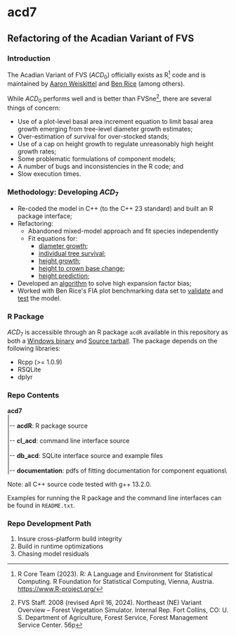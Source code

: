 # acd7

## Refactoring of the Acadian Variant of FVS

### Introduction

The Acadian Variant of FVS ($ACD_0$) officially exists as R[^readme-1] code and is maintained by [Aaron Weiskittel](mailto:aaron.weiskittel@umaine.edu) and [Ben Rice](mailto:midgard.natural.resources@gmail.com) (among others).

[^readme-1]: R Core Team (2023). R: A Language and Environment for Statistical Computing. R Foundation for Statistical Computing, Vienna, Austria. <https://www.R-project.org/>

While $ACD_0$ performs well and is better than FVSne[^readme-2], there are several things of concern:

[^readme-2]: FVS Staff. 2008 (revised April 16, 2024). Northeast (NE) Variant Overview – Forest Vegetation Simulator. Internal Rep. Fort Collins, CO: U. S. Department of Agriculture, Forest Service, Forest Management Service Center. 56p

-   Use of a plot-level basal area increment equation to limit basal area growth emerging from tree-level diameter growth estimates;
-   Over-estimation of survival for over-stocked stands;
-   Use of a cap on height growth to regulate unreasonably high height growth rates;
-   Some problematic formulations of component models;
-   A number of bugs and inconsistencies in the R code; and
-   Slow execution times.

### Methodology: Developing $ACD_7$

-   Re-coded the model in C++ (to the C++ 23 standard) and built an R package interface;
-   Refactoring:
    -   Abandoned mixed-model approach and fit species independently
    -   Fit equations for:
        -   [diameter growth](./documentation/Diameter%20Growth%20Equation.pdf);
        -   [individual tree survival](./documentation/Species%20Specific%20Survival%20Equation.pdf);
        -   [height growth](./documentation/Height%20Growth%20Equation.pdf);
        -   [height to crown base change](./documentation/Height%20to%20Crown%20Base%20Change%20Equation.pdf);
        -   [height prediction](./documentation/Height-Imputation-for-the-Acadian-Variant-of-FVS--ACD-.pdf);
-   Developed an [algorithm](./documentation/Tree-List-Expansion-and-Contraction-Algorithm.pdf) to solve high expansion factor bias;
-   Worked with Ben Rice's FIA plot benchmarking data set to [validate](./documentation/Acadian-Benchmarking-v7.pdf) and [test](./documentation/Acadian-Benchmarking-100-Year-Projections-v7.pdf) the model.

### R Package

$ACD_7$ is accessible through an R package `acdR` available in this repository as both a [Windows binary](./acdR_0.76.zip) and
[Source tarball](./acdR_0.76.tar.gz). 
The package depends on the following libraries:

* Rcpp (>= 1.0.9)
* RSQLite
* dplyr
 
### Repo Contents

**acd7**\
|\
|-- **acdR**: R package source\
|\
|-- **cl_acd**: command line interface source \
|\
|-- **db_acd**: SQLite interface source and example files\
|\
|-- **documentation**: pdfs of fitting documentation for component equations\

Note: all C++ source code tested with g++ 13.2.0.

Examples for running the R package and the command line interfaces can be found in `README.txt`.

### Repo Development Path

1. Insure cross-platform build integrity
2. Build in runtime optimizations
3. Chasing model residuals



